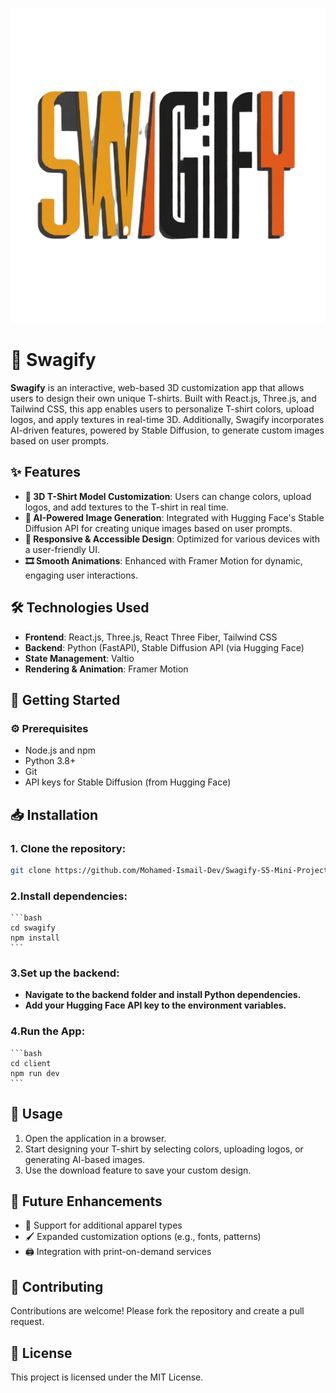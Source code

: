 ![Swagify Banner](client/public/logo.png)

# 👕 Swagify

**Swagify** is an interactive, web-based 3D customization app that allows users to design their own unique T-shirts. Built with React.js, Three.js, and Tailwind CSS, this app enables users to personalize T-shirt colors, upload logos, and apply textures in real-time 3D. Additionally, Swagify incorporates AI-driven features, powered by Stable Diffusion, to generate custom images based on user prompts.

## ✨ Features

- **🎽 3D T-Shirt Model Customization**: Users can change colors, upload logos, and add textures to the T-shirt in real time.
- **🤖 AI-Powered Image Generation**: Integrated with Hugging Face's Stable Diffusion API for creating unique images based on user prompts.
- **📱 Responsive & Accessible Design**: Optimized for various devices with a user-friendly UI.
- **🎞️ Smooth Animations**: Enhanced with Framer Motion for dynamic, engaging user interactions.

## 🛠️ Technologies Used

- **Frontend**: React.js, Three.js, React Three Fiber, Tailwind CSS
- **Backend**: Python (FastAPI), Stable Diffusion API (via Hugging Face)
- **State Management**: Valtio
- **Rendering & Animation**: Framer Motion

## 🚀 Getting Started

### ⚙️ Prerequisites

- Node.js and npm
- Python 3.8+
- Git
- API keys for Stable Diffusion (from Hugging Face)

## 📥 Installation

### 1. Clone the repository:
   ```bash
   git clone https://github.com/Mohamed-Ismail-Dev/Swagify-S5-Mini-Project.git
  ```

### 2.Install dependencies:
    ```bash
    cd swagify
    npm install
    ```

### 3.Set up the backend:

  - **Navigate to the backend folder and install Python dependencies.**
  - **Add your Hugging Face API key to the environment variables.**

### 4.Run the App:
    ```bash
    cd client
    npm run dev
    ```

## 🎨 Usage

1. Open the application in a browser.
2. Start designing your T-shirt by selecting colors, uploading logos, or generating AI-based images.
3. Use the download feature to save your custom design.

## 🔮 Future Enhancements

- 🧥 Support for additional apparel types
- 🖌️ Expanded customization options (e.g., fonts, patterns)
- 🖨️ Integration with print-on-demand services

## 🤝 Contributing

Contributions are welcome! Please fork the repository and create a pull request.

## 📜 License

This project is licensed under the MIT License.

